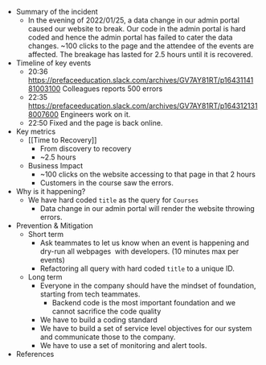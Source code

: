 - Summary of the incident
    - In the evening of 2022/01/25, a data change in our admin portal caused our website to break. Our code in the admin portal is hard coded and hence the admin portal has failed to cater the data changes. ~100 clicks to the page and the attendee of the events are affected. The breakage has lasted for 2.5 hours until it is recovered.
- Timeline of key events
    - 20:36 https://prefaceeducation.slack.com/archives/GV7AY81RT/p1643114181003100 Colleagues reports 500 errors
    - 22:35 https://prefaceeducation.slack.com/archives/GV7AY81RT/p1643121318007600 Engineers work on it.
    - 22:50 Fixed and the page is back online.
- Key metrics
    - [[Time to Recovery]]
        - From discovery to recovery
        - ~2.5 hours
    - Business Impact
        - ~100 clicks on the website accessing to that page in that 2 hours
        - Customers in the course saw the errors.
- Why is it happening?
    - We have hard coded `title` as the query for `Courses`
        - Data change in our admin portal will render the website throwing errors.
- Prevention & Mitigation
    - Short term
        - Ask teammates to let us know when an event is happening and dry-run all webpages  with developers. (10 minutes max per events)
        - Refactoring all query with hard coded `title` to a unique ID.
    - Long term
        - Everyone in the company should have the mindset of foundation, starting from tech teammates.
            - Backend code is the most important foundation and we cannot sacrifice the code quality
        - We have to build a coding standard
        - We have to build a set of service level objectives for our system and communicate those to the company.
        - We have to use a set of monitoring and alert tools.
- References
